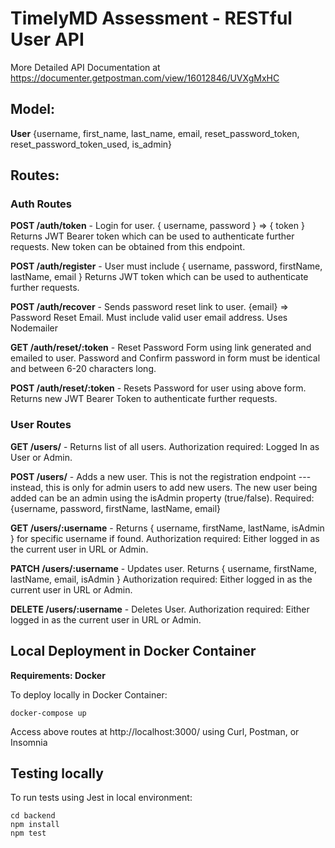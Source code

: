 # TimelyMD Assessment - RESTful User API

More Detailed API Documentation at https://documenter.getpostman.com/view/16012846/UVXgMxHC

## Model:

**User** {username, first_name, last_name, email, reset_password_token, reset_password_token_used, is_admin}

## Routes:

### Auth Routes

**POST /auth/token** - Login for user. { username, password } => { token } Returns JWT Bearer token which can be used to authenticate further requests. New token can be obtained from this endpoint.

**POST /auth/register** - User must include { username, password, firstName, lastName, email } Returns JWT token which can be used to authenticate further requests.

**POST /auth/recover** - Sends password reset link to user. {email} => Password Reset Email. Must include valid user email address. Uses Nodemailer

**GET /auth/reset/:token** - Reset Password Form using link generated and emailed to user. Password and Confirm password in form must be identical and between 6-20 characters long.

**POST /auth/reset/:token** - Resets Password for user using above form. Returns new JWT Bearer Token to authenticate further requests.

### User **Routes**

**GET /users/** - Returns list of all users. Authorization required: Logged In as User or Admin.

**POST /users/** - Adds a new user. This is not the registration endpoint --- instead, this is only for admin users to add new users. The new user being added can be an admin using the isAdmin property (true/false). Required: {username, password, firstName, lastName, email}

**GET /users/:username** - Returns { username, firstName, lastName, isAdmin } for specific username if found. Authorization required: Either logged in as the current user in URL or Admin.

**PATCH /users/:username** - Updates user. Returns { username, firstName, lastName, email, isAdmin } Authorization required: Either logged in as the current user in URL or Admin.

**DELETE /users/:username** - Deletes User. Authorization required: Either logged in as the current user in URL or Admin.

## Local Deployment in Docker Container

**Requirements: Docker**

To deploy locally in Docker Container:

    docker-compose up

Access above routes at http://localhost:3000/ using Curl, Postman, or Insomnia

## Testing locally

To run tests using Jest in local environment:

    cd backend
    npm install
    npm test
